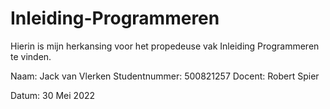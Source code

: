 # Inleiding-Programmeren
Hierin is mijn herkansing voor het propedeuse vak Inleiding Programmeren te vinden.

Naam: Jack van Vlerken
Studentnummer: 500821257
Docent: Robert Spier

Datum: 30 Mei 2022
